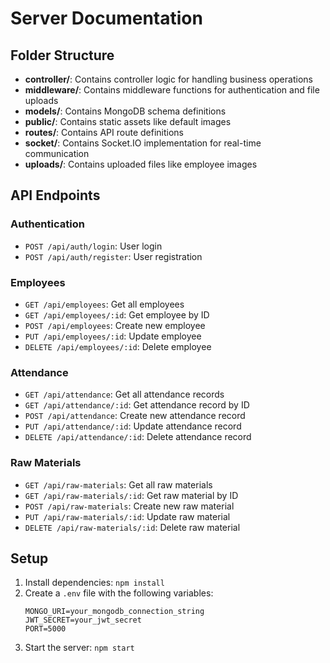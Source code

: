 # Server Documentation

## Folder Structure

- **controller/**: Contains controller logic for handling business operations
- **middleware/**: Contains middleware functions for authentication and file uploads
- **models/**: Contains MongoDB schema definitions
- **public/**: Contains static assets like default images
- **routes/**: Contains API route definitions
- **socket/**: Contains Socket.IO implementation for real-time communication
- **uploads/**: Contains uploaded files like employee images

## API Endpoints

### Authentication
- `POST /api/auth/login`: User login
- `POST /api/auth/register`: User registration

### Employees
- `GET /api/employees`: Get all employees
- `GET /api/employees/:id`: Get employee by ID
- `POST /api/employees`: Create new employee
- `PUT /api/employees/:id`: Update employee
- `DELETE /api/employees/:id`: Delete employee

### Attendance
- `GET /api/attendance`: Get all attendance records
- `GET /api/attendance/:id`: Get attendance record by ID
- `POST /api/attendance`: Create new attendance record
- `PUT /api/attendance/:id`: Update attendance record
- `DELETE /api/attendance/:id`: Delete attendance record

### Raw Materials
- `GET /api/raw-materials`: Get all raw materials
- `GET /api/raw-materials/:id`: Get raw material by ID
- `POST /api/raw-materials`: Create new raw material
- `PUT /api/raw-materials/:id`: Update raw material
- `DELETE /api/raw-materials/:id`: Delete raw material

## Setup

1. Install dependencies: `npm install`
2. Create a `.env` file with the following variables:
   ```
   MONGO_URI=your_mongodb_connection_string
   JWT_SECRET=your_jwt_secret
   PORT=5000
   ```
3. Start the server: `npm start` 